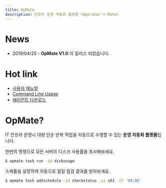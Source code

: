 ```yaml
---
title: OpMate
description: 인프라 운영 자동화 플랫폼 (Operator's Mate)
---
```


# News

- 2019/04/25 - **OpMate V1.0** 이 릴리스 되었습니다.

# Hot link

- [사용자 매뉴얼](/document/UserManual.md)
- [Command Line Usage](/document/CliUsage.md)
- [에이전트 다운로드](/download/index.md#에이전트)

# OpMate?

IT 인프라 운영시 대량 단순 반복 작업을 자동으로 수행할 수 있는 **운영 자동화 플랫폼**입니다.

한번의 명령으로 모든 서버의 디스크 사용률을 조사해보세요.
```bash
$ opmate task run -id diskusage
```

스케쥴을 설정하여 자동으로 일일 점검 결과를 받아보세요.
```bash
$ opmate task addschedule -id checkstatus -si s01 -tf '08:00'
```
